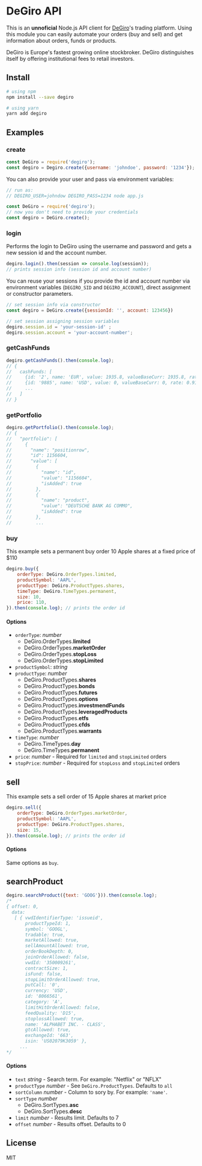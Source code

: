 # DeGiro API

This is an **unnoficial** Node.js API client for [DeGiro](https://www.degiro.co.uk)'s trading platform. Using this module you can easily automate your orders (buy and sell) and get information about orders, funds or products.

DeGiro is Europe's fastest growing online stockbroker. DeGiro distinguishes itself by offering institutional fees to retail investors.

## Install

```bash
# using npm
npm install --save degiro

# using yarn
yarn add degiro
```

## Examples

### create

```javascript
const DeGiro = require('degiro');
const degiro = Degiro.create({username: 'johndoe', password: '1234'});
```

You can also provide your user and pass via environment variables:

```javascript
// run as:
// DEGIRO_USER=johndow DEGIRO_PASS=1234 node app.js

const DeGiro = require('degiro');
// now you don't need to provide your credentials
const degiro = DeGiro.create();
```

### login

Performs the login to DeGiro using the username and password and
gets a new session id and the account number.

```javascript
degiro.login().then(session => console.log(session));
// prints session info (session id and account number)
```

You can reuse your sessions if you provide the id and account number
via environment variables (`DEGIRO_SID` and `DEGIRO_ACCOUNT`), direct assignment
or constructor parameters.

```javascript
// set session info via constructor
const degiro = DeGiro.create({sessionId: '', account: 123456})

// set session assigning session variables
degiro.session.id = 'your-session-id' ;
degiro.session.account = 'your-account-number';
```

### getCashFunds

```javascript
degiro.getCashFunds().then(console.log);
// {
//   cashFunds: [
//     {id: '2', name: 'EUR', value: 1935.8, valueBaseCurr: 1935.8, rate: 1},
//     {id: '9885', name: 'USD', value: 0, valueBaseCurr: 0, rate: 0.9102},
//     ...
//   ]
// }
```

### getPortfolio

```javascript
degiro.getPortfolio().then(console.log);
// {
//   "portfolio": [
//     {
//       "name": "positionrow",
//       "id": 1156604,
//       "value": [
//         {
//           "name": "id",
//           "value": "1156604",
//           "isAdded": true
//         },
//         {
//           "name": "product",
//           "value": "DEUTSCHE BANK AG COMMO",
//           "isAdded": true
//         },
//         ...
```

### buy

This example sets a permanent buy order 10 Apple shares at a fixed price of $110

```javascript
degiro.buy({
    orderType: DeGiro.OrderTypes.limited,
    productSymbol: 'AAPL',
    productType: DeGiro.ProductTypes.shares,
    timeType: DeGiro.TimeTypes.permanent,
    size: 10,
    price: 110,
}).then(console.log); // prints the order id
```

#### Options

- `orderType`: _number_
    - DeGiro.OrderTypes.**limited**
    - DeGiro.OrderTypes.**marketOrder**
    - DeGiro.OrderTypes.**stopLoss**
    - DeGiro.OrderTypes.**stopLimited**
- `productSymbol`: _string_
- `productType`: _number_
    - DeGiro.ProductTypes.**shares**
    - DeGiro.ProductTypes.**bonds**
    - DeGiro.ProductTypes.**futures**
    - DeGiro.ProductTypes.**options**
    - DeGiro.ProductTypes.**investmendFunds**
    - DeGiro.ProductTypes.**leveragedProducts**
    - DeGiro.ProductTypes.**etfs**
    - DeGiro.ProductTypes.**cfds**
    - DeGiro.ProductTypes.**warrants**
- `timeType`: _number_
    - DeGiro.TimeTypes.**day**
    - DeGiro.TimeTypes.**permanent**
- `price`: _number_  - Required for `limited` and `stopLimited` orders
- `stopPrice`: _number_ - Required for `stopLoss` and `stopLimited` orders    

## sell

This example sets a sell order of 15 Apple shares at market price

```javascript
degiro.sell({
    orderType: DeGiro.OrderTypes.marketOrder,
    productSymbol: 'AAPL',
    productType: DeGiro.ProductTypes.shares,
    size: 15,
}).then(console.log); // prints the order id
```

#### Options

Same options as `buy`.

## searchProduct

```javascript
degiro.searchProduct({text: 'GOOG'})).then(console.log);
/*
{ offset: 0,
  data:
   [ { vwdIdentifierType: 'issueid',
       productTypeId: 1,
       symbol: 'GOOGL',
       tradable: true,
       marketAllowed: true,
       sellAmountAllowed: true,
       orderBookDepth: 0,
       joinOrderAllowed: false,
       vwdId: '350009261',
       contractSize: 1,
       isFund: false,
       stopLimitOrderAllowed: true,
       putCall: '0',
       currency: 'USD',
       id: '8066561',
       category: 'A',
       limitHitOrderAllowed: false,
       feedQuality: 'D15',
       stoplossAllowed: true,
       name: 'ALPHABET INC. - CLASS',
       gtcAllowed: true,
       exchangeId: '663',
       isin: 'US02079K3059' },
     ...
*/
```     

#### Options

- `text` _string_ - Search term. For example: "Netflix" or "NFLX"
- `productType` _number_ - See `DeGiro.ProductTypes`. Defaults to `all`
- `sortColumn` _number_ - Column to sory by. For example: `'name'`.
- `sortType` _number_
    - DeGiro.SortTypes.**asc**
    - DeGiro.SortTypes.**desc**
- `limit` _number_ - Results limit. Defaults to 7
- `offset` _number_ - Results offset. Defaults to 0

## License

MIT
